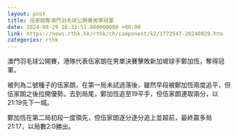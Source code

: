 ```yaml
---
layout: post
title: 伍家朗奪澳門羽毛球公開賽男單冠軍
date: 2024-09-29 16:32:51.000000000 +08:00
link: https://news.rthk.hk/rthk/ch/component/k2/1772547-20240929.htm
categories: rthk
---
```


澳門羽毛球公開賽，港隊代表伍家朗在男單決賽擊敗新加坡球手鄭加恆，奪得冠軍。

被列為二號種子的伍家朗，在第一局未試過落後，雖然早段被鄭加恆兩度追平，但伍家朗之後拉開優勢。去到局尾，鄭加恆追至19平手，但伍家朗連取兩分，以21:19先下一城。

鄭加恆在第二局初段一度領先，但伍家朗逐分逐分追上並超前，最終贏多局21:17，以局數2:0勝出。
